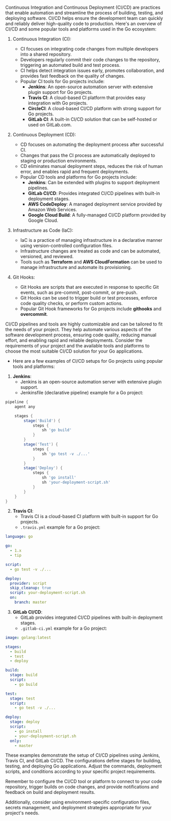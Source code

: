 Continuous Integration and Continuous Deployment (CI/CD) are practices that enable automation and streamline the process of building, testing, and deploying software. CI/CD helps ensure the development team can quickly and reliably deliver high-quality code to production. Here's an overview of CI/CD and some popular tools and platforms used in the Go ecosystem:

1. Continuous Integration (CI):
   - CI focuses on integrating code changes from multiple developers into a shared repository.
   - Developers regularly commit their code changes to the repository, triggering an automated build and test process.
   - CI helps detect integration issues early, promotes collaboration, and provides fast feedback on the quality of changes.
   - Popular CI tools for Go projects include:
     - **Jenkins**: An open-source automation server with extensive plugin support for Go projects.
     - **Travis CI**: A cloud-based CI platform that provides easy integration with Go projects.
     - **CircleCI**: A cloud-based CI/CD platform with strong support for Go projects.
     - **GitLab CI**: A built-in CI/CD solution that can be self-hosted or used on GitLab.com.

2. Continuous Deployment (CD):
   - CD focuses on automating the deployment process after successful CI.
   - Changes that pass the CI process are automatically deployed to staging or production environments.
   - CD eliminates manual deployment steps, reduces the risk of human error, and enables rapid and frequent deployments.
   - Popular CD tools and platforms for Go projects include:
     - **Jenkins**: Can be extended with plugins to support deployment pipelines.
     - **GitLab CI/CD**: Provides integrated CI/CD pipelines with built-in deployment stages.
     - **AWS CodeDeploy**: A managed deployment service provided by Amazon Web Services.
     - **Google Cloud Build**: A fully-managed CI/CD platform provided by Google Cloud.

3. Infrastructure as Code (IaC):
   - IaC is a practice of managing infrastructure in a declarative manner using version-controlled configuration files.
   - Infrastructure changes are treated as code and can be automated, versioned, and reviewed.
   - Tools such as **Terraform** and **AWS CloudFormation** can be used to manage infrastructure and automate its provisioning.

4. Git Hooks:
   - Git Hooks are scripts that are executed in response to specific Git events, such as pre-commit, post-commit, or pre-push.
   - Git Hooks can be used to trigger build or test processes, enforce code quality checks, or perform custom actions.
   - Popular Git Hook frameworks for Go projects include **githooks** and **overcommit**.

CI/CD pipelines and tools are highly customizable and can be tailored to fit the needs of your project. They help automate various aspects of the software development process, ensuring code quality, reducing manual effort, and enabling rapid and reliable deployments. Consider the requirements of your project and the available tools and platforms to choose the most suitable CI/CD solution for your Go applications.


- Here are a few examples of CI/CD setups for Go projects using popular tools and platforms:

1. **Jenkins**:
   - Jenkins is an open-source automation server with extensive plugin support.
   - Jenkinsfile (declarative pipeline) example for a Go project:

```groovy
pipeline {
    agent any

    stages {
        stage('Build') {
            steps {
                sh 'go build'
            }
        }
        stage('Test') {
            steps {
                sh 'go test -v ./...'
            }
        }
        stage('Deploy') {
            steps {
                sh 'go install'
                sh 'your-deployment-script.sh'
            }
        }
    }
}
```

2. **Travis CI**:
   - Travis CI is a cloud-based CI platform with built-in support for Go projects.
   - `.travis.yml` example for a Go project:

```yaml
language: go

go:
  - 1.x
  - tip

script:
  - go test -v ./...

deploy:
  provider: script
  skip_cleanup: true
  script: your-deployment-script.sh
  on:
    branch: master
```

3. **GitLab CI/CD**:
   - GitLab provides integrated CI/CD pipelines with built-in deployment stages.
   - `.gitlab-ci.yml` example for a Go project:

```yaml
image: golang:latest

stages:
  - build
  - test
  - deploy

build:
  stage: build
  script:
    - go build

test:
  stage: test
  script:
    - go test -v ./...

deploy:
  stage: deploy
  script:
    - go install
    - your-deployment-script.sh
  only:
    - master
```

These examples demonstrate the setup of CI/CD pipelines using Jenkins, Travis CI, and GitLab CI/CD. The configurations define stages for building, testing, and deploying Go applications. Adjust the commands, deployment scripts, and conditions according to your specific project requirements.

Remember to configure the CI/CD tool or platform to connect to your code repository, trigger builds on code changes, and provide notifications and feedback on build and deployment results.

Additionally, consider using environment-specific configuration files, secrets management, and deployment strategies appropriate for your project's needs.